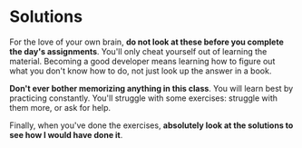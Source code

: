 # Solutions

For the love of your own brain, **do not look at these before you
complete the day's assignments**. You'll only cheat yourself out of
learning the material. Becoming a good developer means learning how to
figure out what you don't know how to do, not just look up the answer
in a book.

**Don't ever bother memorizing anything in this class**. You will learn best
by practicing constantly. You'll struggle with some exercises:
struggle with them more, or ask for help.

Finally, when you've done the exercises, **absolutely look at the solutions
to see how I would have done it**. 
